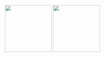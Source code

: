 <div align="center">

<img height="150" src="https://github-readme-stats.vercel.app/api?username=Wonderfulhowl&theme=dark&hide_border=true&include_all_commits=true&count_private=true&text_color=fff&icon_color=fff&title_color=fff&bg_color=0d1117&show_icons=true">

<img height="150" src="https://github-readme-stats.vercel.app/api/top-langs/?username=Wonderfulhowl&theme=dark&hide_border=true&include_all_commits=true&count_private=true&layout=compact&text_color=fff&icon_color=fff&title_color=fff&bg_color=0d1117&show_icons=true">

</div>